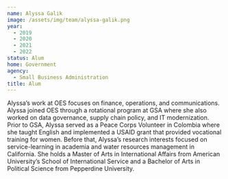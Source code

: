 ```yaml
---
name: Alyssa Galik
image: /assets/img/team/alyssa-galik.png
year:
  - 2019
  - 2020
  - 2021
  - 2022
status: Alum
home: Government
agency:
  - Small Business Administration
title: Alum
---
```

Alyssa’s work at OES focuses on finance, operations, and communications. Alyssa joined OES through a rotational program at GSA where she also worked on data governance, supply chain policy, and IT modernization. Prior to GSA, Alyssa served as a Peace Corps Volunteer in Colombia where she taught English and implemented a USAID grant that provided vocational training for women. Before that, Alyssa’s research interests focused on service-learning in academia and water resources management in California. She holds a Master of Arts in International Affairs from American University’s School of International Service and a Bachelor of Arts in Political Science from Pepperdine University.
